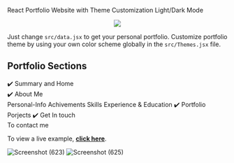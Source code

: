 React Portfolio Website with Theme Customization Light/Dark Mode

<p align="center">
  <kbd>
<img src="https://user-images.githubusercontent.com/53429438/106779355-e9cd9e80-666c-11eb-9417-8a4b54441bc6.gif"></img>
  </kbd>
</p>


Just change `src/data.jsx` to get your personal portfolio. Customize portfolio theme by using your own color scheme globally in the  `src/Themes.jsx` file.

## Portfolio Sections
✔️ Summary and Home\
✔️ About Me\
    Personal-Info
    Achivements
    Skills
    Experience & Education
✔️ Portfolio\
    Porjects
✔️ Get In touch\
    To contact me

To view a live example, **[click here]((https://kunal-portfolio4.netlify.app/))**.

![Screenshot (623)](https://github.com/kunalbro369/Personal-portfolio-website/assets/96117635/c164eb2c-092d-4eb3-95b5-56586475c652)
![Screenshot (625)](https://github.com/kunalbro369/Personal-portfolio-website/assets/96117635/12e48541-382b-4265-b428-9e5321cbbcab)
